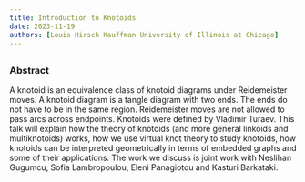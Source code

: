 ```yaml
---
title: Introduction to Knotoids
date: 2023-11-19
authors: [Louis Hirsch Kauffman University of Illinois at Chicago]
---
```


## 

### Abstract

A knotoid is an equivalence class of knotoid diagrams under Reidemeister moves. A knotoid diagram is a tangle diagram with two ends. The ends do not have to be in the same region. Reidemeister moves are not allowed to pass arcs across endpoints. Knotoids were defined by Vladimir Turaev.
This talk will explain how the theory of knotoids (and more general linkoids and multiknotoids) works, how we use virtual knot theory to study knotoids, how knotoids can be interpreted geometrically in terms of embedded graphs and some of their applications. The work we discuss is joint work with Neslihan Gugumcu, Sofia Lambropoulou, Eleni Panagiotou and Kasturi Barkataki.






